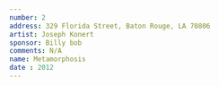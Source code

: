 ```yaml
---
number: 2
address: 329 Florida Street, Baton Rouge, LA 70806
artist: Joseph Konert 
sponsor: Billy bob
comments: N/A
name: Metamorphosis
date : 2012
---
```



